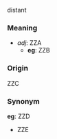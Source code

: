 distant
### Meaning
+ _adj_: ZZA
	+ __eg__: ZZB

### Origin

ZZC

### Synonym

__eg__: ZZD

+ ZZE


